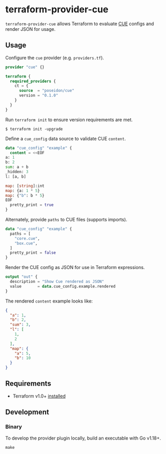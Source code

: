 # terraform-provider-cue

`terraform-provider-cue` allows Terraform to evaluate [CUE](https://cuelang.org/docs/) configs and render JSON for usage.

## Usage

Configure the `cue` provider (e.g. `providers.tf`).

```tf
provider "cue" {}

terraform {
  required_providers {
    ct = {
      source  = "poseidon/cue"
      version = "0.1.0"
    }
  }
}
```

Run `terraform init` to ensure version requirements are met.

```
$ terraform init -upgrade
```

Define a `cue_config` data source to validate CUE `content`.

```tf
data "cue_config" "example" {
  content = <<EOF
a: 1
b: 2
sum: a + b
_hidden: 3
l: [a, b]

map: [string]:int
map: {a: 1 * 5}
map: {"b": b * 5}
EOF
  pretty_print = true
}
```

Alternately, provide `paths` to CUE files (supports imports).

```tf
data "cue_config" "example" {
  paths = [
    "core.cue",
    "box.cue",
  ]
  pretty_print = false
}
```

Render the CUE config as JSON for use in Terraform expressions.

```tf
output "out" {
  description = "Show Cue rendered as JSON"
  value       = data.cue_config.example.rendered
}
```

The rendered `content` example looks like:

```json
{
  "a": 1,
  "b": 2,
  "sum": 3,
  "l": [
    1,
    2
  ],
  "map": {
    "a": 5,
    "b": 10
  }
}
```

## Requirements

* Terraform v1.0+ [installed](https://www.terraform.io/downloads.html)

## Development

### Binary

To develop the provider plugin locally, build an executable with Go v1.18+.

```
make
```

